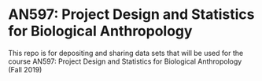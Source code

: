 # AN597: Project Design and Statistics for Biological Anthropology

This repo is for depositing and sharing data sets that will be used for the course AN597: Project Design and Statistics for Biological Anthropology (Fall 2019)
